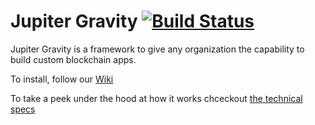 # Jupiter Gravity  [![Build Status](https://travis-ci.org/SigwoTechnologies/jupiter-gravity.svg?branch=master)](https://travis-ci.org/SigwoTechnologies/jupiter-gravity)
Jupiter Gravity is a framework to give any organization the capability to build custom blockchain apps.  

To install, follow our [Wiki](https://github.com/SigwoTechnologies/jupiter-gravity/wiki)

To take a peek under the hood at how it works chceckout [the technical specs](./TECHNICALS.md)
